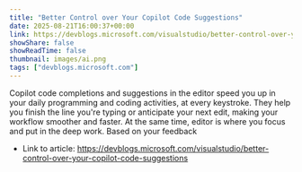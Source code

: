 ```yaml
---
title: "Better Control over Your Copilot Code Suggestions"
date: 2025-08-21T16:00:37+00:00
link: https://devblogs.microsoft.com/visualstudio/better-control-over-your-copilot-code-suggestions
showShare: false
showReadTime: false
thumbnail: images/ai.png
tags: ["devblogs.microsoft.com"]
---
```

Copilot code completions and suggestions in the editor speed you up in your daily programming and coding activities, at every keystroke. They help you finish the line you're typing or anticipate your next edit, making your workflow smoother and faster. At the same time, editor is where you focus and put in the deep work. Based on your feedback

- Link to article: https://devblogs.microsoft.com/visualstudio/better-control-over-your-copilot-code-suggestions
